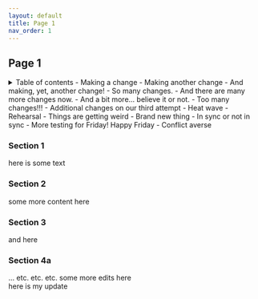 ```yaml
---
layout: default
title: Page 1
nav_order: 1
---
```


## Page 1
<details closed markdown="block">
  <summary>
    Table of contents
    - Making a change
    - Making another change
    - And making, yet, another change!
    - So many changes.
    - And there are many more changes now.
    - And a bit more... believe it or not.
    - Too many changes!!!
    - Additional changes on our third attempt
    - Heat wave
    - Rehearsal
    - Things are getting weird
    - Brand new thing
    - In sync or not in sync
    - More testing for Friday! Happy Friday
    - Conflict averse
  </summary>
  {: .text-delta }
1. TOC
{:toc}
</details>

### Section 1
here is some text
### Section 2
some more content here
### Section 3
and here
### Section 4a
... etc. etc. etc. some more edits here  
here is my update

